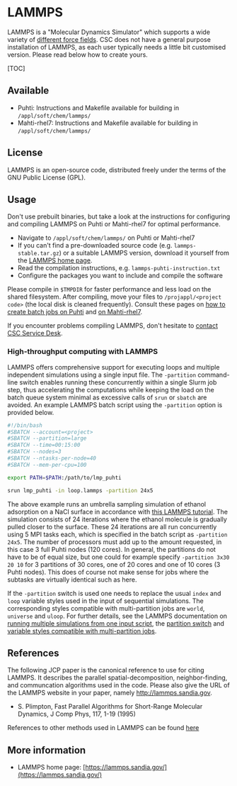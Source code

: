 # LAMMPS

LAMMPS is a "Molecular Dynamics Simulator" which supports
a wide variety of [different force fields](https://lammps.sandia.gov/doc/Intro_features.html#interatomic-potentials-force-fields).
CSC does not have a
general purpose installation of LAMMPS, as each user typically
needs a little bit customised version. Please read below
how to create yours.

[TOC]

## Available

-   Puhti: Instructions and Makefile available for building in `/appl/soft/chem/lammps/`
-   Mahti-rhel7: Instructions and Makefile available for building in `/appl/soft/chem/lammps/`

## License

LAMMPS is an open-source code, distributed freely under the terms of the GNU Public License (GPL).

## Usage

Don't use prebuilt binaries, but take a look at the instructions for configuring and compiling LAMMPS on Puhti or Mahti-rhel7 for optimal performance.

* Navigate to `/appl/soft/chem/lammps/` on Puhti or Mahti-rhel7
* If you can't find a pre-downloaded source code (e.g. `lammps-stable.tar.gz`) or a suitable LAMMPS version, download it yourself from the [LAMMPS home page](https://lammps.sandia.gov/download.html).
* Read the compilation instructions, e.g. `lammps-puhti-instruction.txt`
* Configure the packages you want to include and compile the software

Please compile in `$TMPDIR` for faster performance and less load on the shared filesystem. After compiling, move your files to `/projappl/<project code>` (the local disk is cleaned frequently). Consult these pages on [how to create batch jobs on Puhti](../computing/running/creating-job-scripts-puhti.md) and [on Mahti-rhel7](../computing/running/creating-job-scripts-mahti.md).

If you encounter problems compiling LAMMPS, don't hesitate to [contact CSC Service Desk](../support/contact.md).

### High-throughput computing with LAMMPS

LAMMPS offers comprehensive support for executing loops and multiple independent simulations using a single input file. The `-partition` command-line switch enables running these concurrently within a single Slurm job step, thus accelerating the computations while keeping the load on the batch queue system minimal as excessive calls of `srun` or `sbatch` are avoided. An example LAMMPS batch script using the `-partition` option is provided below.

```bash
#!/bin/bash
#SBATCH --account=<project>
#SBATCH --partition=large
#SBATCH --time=00:15:00
#SBATCH --nodes=3
#SBATCH --ntasks-per-node=40
#SBATCH --mem-per-cpu=100

export PATH=$PATH:/path/to/lmp_puhti

srun lmp_puhti -in loop.lammps -partition 24x5
```

The above example runs an umbrella sampling simulation of ethanol adsorption on a NaCl surface in accordance with [this LAMMPS tutorial](https://lammpstutorials.github.io/tutorials/tutorial06.html). The simulation consists of 24 iterations where the ethanol molecule is gradually pulled closer to the surface. These 24 iterations are all run concurrently using 5 MPI tasks each, which is specified in the batch script as `-partition 24x5`. The number of processors must add up to the amount requested, in this case 3 full Puhti nodes (120 cores). In general, the partitions do not have to be of equal size, but one could for example specify `-partition 3x30 20 10` for 3 partitions of 30 cores, one of 20 cores and one of 10 cores (3 Puhti nodes). This does of course not make sense for jobs where the subtasks are virtually identical such as here.

If the `-partition` switch is used one needs to replace the usual `index` and `loop` variable styles used in the input of sequential simulations. The corresponding styles compatible with multi-partition jobs are `world`, `universe` and `uloop`. For further details, see the LAMMPS documentation on [running multiple simulations from one input script](https://docs.lammps.org/Howto_multiple.html), the [partition switch](https://docs.lammps.org/Run_options.html#partition) and [variable styles compatible with multi-partition jobs](https://docs.lammps.org/variable.html).

## References

The following JCP paper is the canonical reference to use for citing LAMMPS.
It describes the parallel spatial-decomposition, neighbor-finding, and communcation 
algorithms used in the code. Please also give the URL of the LAMMPS website in your paper, namely http://lammps.sandia.gov.

* S. Plimpton, Fast Parallel Algorithms for Short-Range Molecular Dynamics, J Comp Phys, 117, 1-19 (1995)

References to other methods used in LAMMPS can be found [here](https://lammps.sandia.gov/cite.html)

## More information

-   LAMMPS home page: [https://lammps.sandia.gov/](https://lammps.sandia.gov/)


